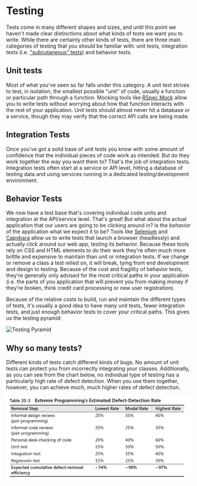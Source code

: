 # Testing

Tests come in many different shapes and sizes, and until this point we haven't made clear distinctions about what kinds of tests we want you to write.  While there are certainly other kinds of tests, there are three main categories of testing that you should be familiar with: unit tests, integration tests (i.e. ["subcutaneous" tests](http://martinfowler.com/bliki/SubcutaneousTest.html)) and behavior tests.

## Unit tests
Most of what you've seen so far falls under this category.  A unit test strives to test, in isolation, the smallest possible "unit" of code, usually a function or particular path through a function.  Mocking tools like [RSpec Mock](http://www.relishapp.com/rspec/rspec-mocks/v/3-5/docs) allow you to write tests without worrying about how that function interacts with the rest of your application.  Unit tests should almost never hit a database or a service, though they may verify that the correct API calls are being made.

## Integration Tests
Once you've got a solid base of unit tests you know with some amount of confidence that the individual pieces of code work as intended.  But do they work together the way you want them to?  That's the job of integration tests.  Integration tests often start at a service or API level, hitting a database of testing data and using services running in a dedicated testing/development environment.

## Behavior Tests
We now have a test base that's covering individual code units and integration at the API/service level.  That's great!  But what about the actual application that our users are going to be clicking around in?  Is the *behavior* of the application what we expect it to be?  Tools like [Selenium](http://docs.seleniumhq.org/) and [Capybara](https://github.com/jnicklas/capybara) allow us to write tests that launch a browser (headlessly) and actually click around our web app, testing its behavior.  Because these tools rely on CSS and HTML elements to do their work they're often much more brittle and expensive to maintain than unit or integration tests.  If we change or remove a class a test relied on, it will break, tying front end development and design to testing.  Because of the cost and fragility of behavior tests, they're generally only advised for the most critical paths in your application (i.e. the parts of you application that will prevent you from making money if they're broken, think credit card processing or new user registration).

Because of the relative costs to build, run and maintain the different types of tests, it's usually a good idea to have many unit tests, fewer integration tests, and just enough behavior tests to cover your critical paths.  This gives us the testing pyramid:

![Testing Pyramid](http://martinfowler.com/bliki/images/testPyramid/test-pyramid.png)

## Why so many tests?
Different kinds of tests catch different kinds of bugs.  No amount of unit tests can protect you from incorrectly integrating your classes.  Additionally, as you can see from the chart below, no individual type of testing has a particularly high rate of defect detection.  When you use them together, however, you can achieve much, much higher rates of defect detection.

![Defect detection rates](./defect-detection-rate-mcconnel.png)
